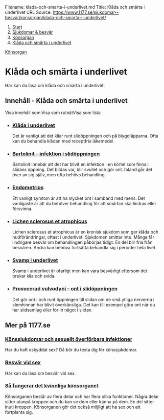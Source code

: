 Filename: klada-och-smarta-i-underlivet.md
Title: Klåda och smärta i underlivet
URL Source: https://www.1177.se/sjukdomar--besvar/konsorgan/klada-och-smarta-i-underlivet/

1.  [Start](https://www.1177.se/)
2.  [Sjukdomar & besvär](https://www.1177.se/sjukdomar--besvar/)
3.  [Könsorgan](https://www.1177.se/sjukdomar--besvar/konsorgan/)
4.  [Klåda och smärta i underlivet](https://www.1177.se/sjukdomar--besvar/konsorgan/klada-och-smarta-i-underlivet/)

[Könsorgan](https://www.1177.se/sjukdomar--besvar/konsorgan/)

Klåda och smärta i underlivet
=============================

Här kan du läsa om klåda och smärta i underlivet.

Innehåll - Klåda och smärta i underlivet
----------------------------------------

Visa innehåll som:Visa som rutnätVisa som lista

*   ### [Klåda i underlivet](https://www.1177.se/sjukdomar--besvar/konsorgan/klada-och-smarta-i-underlivet/klada-i-underlivet/)
    
    Det är vanligt att det kliar runt slidöppningen och på blygdläpparna. Ofta kan du behandla klådan med receptfria läkemedel.
    
*   ### [Bartolinit – infektion i slidöppningen](https://www.1177.se/sjukdomar--besvar/konsorgan/klada-och-smarta-i-underlivet/bartolinit--infektion-i-slidoppningen/)
    
    Bartolinit innebär att det har blivit en infektion i en körtel som finns i slidans öppning. Det bildas var, blir svullet och gör ont. Ibland går det över av sig själv, men ofta behövs behandling.
    
*   ### [Endometrios](https://www.1177.se/sjukdomar--besvar/konsorgan/klada-och-smarta-i-underlivet/endometrios/)
    
    Ett vanligt symtom är att ha mycket ont i samband med mens. Det vanligaste är att du behöver behandling för att smärtan ska lindras eller försvinna.
    
*   ### [Lichen sclerosus et atrophicus](https://www.1177.se/sjukdomar--besvar/konsorgan/klada-och-smarta-i-underlivet/lichen-sclerosus-et-atrophicus/)
    
    Lichen sclerosus et atrophicus är en kronisk sjukdom som ger klåda och hudförändringar, oftast i underlivet. Sjukdomen smittar inte. Många får lindrigare besvär om behandlingen påbörjas tidigt. En del blir fria från besvären. Andra kan behöva fortsätta behandla sig i perioder hela livet.
    
*   ### [Svamp i underlivet](https://www.1177.se/sjukdomar--besvar/konsorgan/klada-och-smarta-i-underlivet/svamp-i-underlivet/)
    
    Svamp i underlivet är ofarligt men kan vara besvärligt eftersom det brukar klia och svida.
    
*   ### [Provocerad vulvodyni – ont i slidöppningen](https://www.1177.se/sjukdomar--besvar/konsorgan/klada-och-smarta-i-underlivet/ont-i-slidoppningen/)
    
    Det gör ont i och runt öppningen till slidan om de små ytliga nerverna i slemhinnan har blivit överkänsliga. Det kan till exempel göra ont när du har slidsamlag eller för in något i slidan.
    

Mer på 1177.se
--------------

### [Könssjukdomar och sexuellt överförbara infektioner](https://www.1177.se/sjukdomar--besvar/konsorgan/konssjukdomar/)

Har du haft oskyddat sex? Då bör du testa dig för könssjukdomar.

### [Besvär vid sex](https://www.1177.se/sjukdomar--besvar/konsorgan/besvar-vid-sex/)

Här kan du läsa om besvär vid sex.

### [Så fungerar det kvinnliga könsorganet](https://www.1177.se/liv--halsa/sa-fungerar-kroppen/sa-fungerar-konsorganen/sa-fungerar-det-kvinnliga-konsorganet/)

Könsorganen består av flera delar och har flera olika funktioner. Några delar sitter utanpå kroppen och du kan se dem eller känna på dem. En del sitter inuti kroppen. Könsorganen gör det också möjligt att ha sex och att fortplanta sig.
